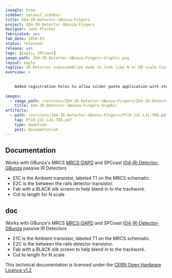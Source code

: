 ```yaml
---
iseagle: true
sidebar: spcoast_sidebar
title: IO4-IR-Detector-GBunza-Fingers
project: IO4-IR-Detector-GBunza-Fingers
designer: John Plocher
fabricated: yes
fab_date: 2018-03
status: released
release: yes
tags: [eagle, SPCoast]
image_path: IO4-IR-Detector-GBunza-Fingers-Graphic.png
layout: eagle
tagline: IR Detector subassemblies made to look like N or HO scale ties.
overview: >
    
    
    Added registration holes to allow solder paste application with stencil.
    
images:
  - image_path: /versions/IO4-IR-Detector-GBunza-Fingers/IO4-IR-Detector-GBunza-Fingers-Graphic.png
    title: IO4-IR-Detector-GBunza-Fingers-Graphic
artifacts:
  - path: /versions/IO4-IR-Detector-GBunza-Fingers/PT19-21C-L41-TR8.pdf
    tag: PT19-21C-L41-TR8.pdf
    type: download
    post: Documentation
---
```


## Documentation



Works with GBunza\'s MRCS [MRCS-DAPD](/pages/MRCS-DAPD) and SPCoast [IO4-IR-Detector-GBunza](/pages/IO4-IR-Detector-GBunza) passive IR Detectors


  * E1C is the Ambient transistor, labeled T1 on the MRCS schematic.
  * E2C is the between the rails detector transistor.
  * Fab with a BLACK silk screen to help blend in to the trackwork.
  * Cut to length for N scale


## doc



Works with GBunza\'s MRCS [MRCS-DAPD](/pages/MRCS-DAPD) and SPCoast [IO4-IR-Detector-GBunza](/pages/IO4-IR-Detector-GBunza) passive IR Detectors


  * E1C is the Ambient transistor, labeled T1 on the MRCS schematic.
  * E2C is the between the rails detector transistor.
  * Fab with a BLACK silk screen to help blend in to the trackwork.
  * Cut to length for N scale



This technical documentation is licensed under the [CERN Open Hardware Licence v1.2](http://www.ohwr.org/attachments/2388/cern_ohl_v_1_2.txt)
